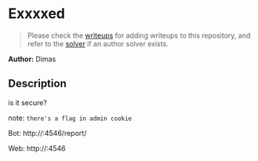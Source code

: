 # Exxxxed

> Please check the [writeups](./writeups/) for adding writeups to this repository, and refer to the [solver](./solver/) if an author solver exists.

**Author:** Dimas


## Description
is it secure?

note: `there's a flag in admin cookie`

Bot: http://:4546/report/

Web: http://:4546